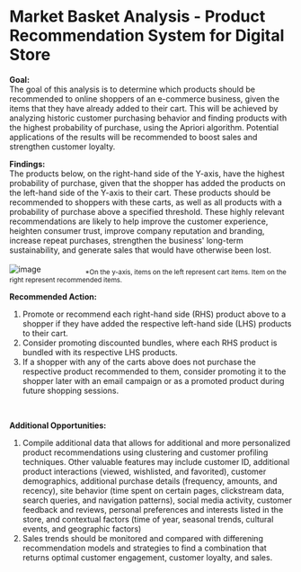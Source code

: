 # Market Basket Analysis - Product Recommendation System for Digital Store

**Goal:**<br>
The goal of this analysis is to determine which products should be recommended to online shoppers of an e-commerce business, given the items that they have already added to their cart. This will be achieved by analyzing historic customer purchasing behavior and finding products with the highest probability of purchase, using the Apriori algorithm. Potential applications of the results will be recommended to boost sales and strengthen customer loyalty.<br>

**Findings:**<br>
The products below, on the right-hand side of the Y-axis, have the highest probability of purchase, given that the shopper has added the products on the left-hand side of the Y-axis to their cart. These products should be recommended to shoppers with these carts, as well as all products with a probability of purchase above a specified threshold. These highly relevant recommendations are likely to help improve the customer experience, heighten consumer trust, improve company reputation and branding, increase repeat purchases, strengthen the business' long-term sustainability, and generate sales that would have otherwise been lost.<br>
<br>
![image](https://user-images.githubusercontent.com/30391113/171098428-a32f11ee-8e3f-41c1-be6a-fd9072a8fb62.png)
&nbsp;&nbsp;&nbsp;&nbsp;&nbsp;&nbsp;&nbsp;&nbsp;&nbsp;&nbsp;&nbsp;&nbsp;&nbsp;&nbsp;&nbsp;&nbsp;&nbsp;&nbsp;&nbsp;<sub>*On the y-axis, items on the left represent cart items. Item on the right represent recommended items.</sub>
<br>

**Recommended Action:<br>**
1. Promote or recommend each right-hand side (RHS) product above to a shopper if they have added the respective left-hand side (LHS) products to their cart.<br>
2. Consider promoting discounted bundles, where each RHS product is bundled with its respective LHS products.    
3. If a shopper with any of the carts above does not purchase the respective product recommended to them, consider promoting it to the shopper later with an email campaign or as a promoted product during future shopping sessions. 
<br>

**Additional Opportunities:<br>**
1. Compile additional data that allows for additional and more personalized product recommendations using clustering and customer profiling techniques. Other valuable features may include customer ID, additional product interactions (viewed, wishlisted, and favorited), customer demographics, additional purchase details (frequency, amounts, and recency), site behavior (time spent on certain pages, clickstream data, search queries, and navigation patterns), social media activity, customer feedback and reviews, personal preferences and interests listed in the store, and contextual factors (time of year, seasonal trends, cultural events, and geographic factors)<br>
2. Sales trends should be monitored and compared with differening recommendation models and strategies to find a combination that returns optimal customer engagement, customer loyalty, and sales.
<br>


